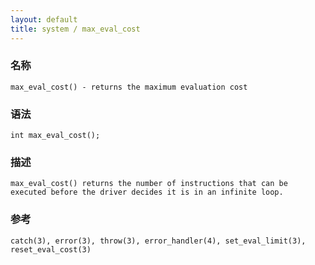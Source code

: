 ```yaml
---
layout: default
title: system / max_eval_cost
---
```


### 名称

    max_eval_cost() - returns the maximum evaluation cost

### 语法

    int max_eval_cost();

### 描述

    max_eval_cost() returns the number of instructions that can be executed before the driver decides it is in an infinite loop.

### 参考

    catch(3), error(3), throw(3), error_handler(4), set_eval_limit(3), reset_eval_cost(3)
